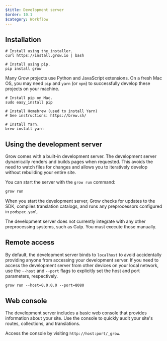 ```yaml
---
$title: Development server
$order: 10.1
$category: Workflow
---
```


## Installation

```
# Install using the installer.
curl https://install.grow.io | bash

# Install using pip.
pip install grow
```

Many Grow projects use Python and JavaScript extensions. On a fresh Mac OS, you may need `pip` and `yarn` (or `npm`) to successfully develop these projects on your machine.

```
# Install pip on Mac.
sudo easy_install pip

# Install Homebrew (used to install Yarn)
# See instructions: https://brew.sh/

# Install Yarn.
brew install yarn
```

## Using the development server

Grow comes with a built-in development server. The development server dynamically renders and builds pages when requested. This avoids the need to watch files for changes and allows you to iteratively develop without rebuilding your entire site.

You can start the server with the `grow run` command:

```txt
grow run
```

When you start the development server, Grow checks for updates to the SDK, compiles translation catalogs, and runs any preprocessors configured in `podspec.yaml`.

The development server does not currently integrate with any other preprocessing systems, such as Gulp. You must execute those manually.

## Remote access

By default, the development server binds to `localhost` to avoid accidentally providing anyone from accessing your development server. If you need to access the development server from other devices on your local network, use the `--host` and `--port` flags to explicitly set the host and port parameters, respectively.

```txt
grow run --host=0.0.0.0 --port=8080
```

## Web console

The development server includes a basic web console that provides information about your site. Use the console to quickly audit your site's routes, collections, and translations.

Access the console by visiting `http://host:port/_grow`.
